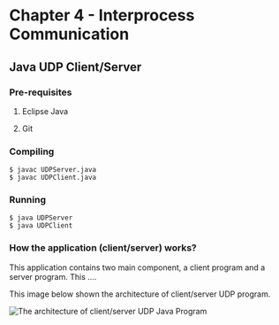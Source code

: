 # Chapter 4 - Interprocess Communication

## Java UDP Client/Server

### Pre-requisites

1. Eclipse Java

2. Git

### Compiling

```
$ javac UDPServer.java
$ javac UDPClient.java
```

### Running

```
$ java UDPServer
$ java UDPClient
```

### How the application (client/server) works? 

This application contains two main component, a client program and a server program. This ....

This image below shown the architecture of client/server UDP program. 

![The architecture of client/server UDP Java Program](https://pasteboard.co/JF7KAjP.png)
